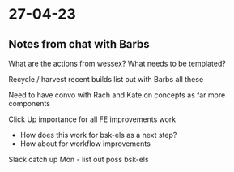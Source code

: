 # 27-04-23

## Notes from chat with Barbs

What are the actions from wessex?
What needs to be templated?

Recycle / harvest recent builds
list out with Barbs all these

Need to have convo with Rach and Kate on concepts as far more components

Click Up importance for all FE improvements work

- How does this work for bsk-els as a next step?
- How about for workflow improvements


Slack catch up Mon - list out poss bsk-els

